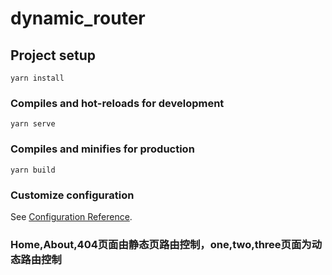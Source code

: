 # dynamic_router

## Project setup
```
yarn install
```

### Compiles and hot-reloads for development
```
yarn serve
```

### Compiles and minifies for production
```
yarn build
```

### Customize configuration
See [Configuration Reference](https://cli.vuejs.org/config/).

### Home,About,404页面由静态页路由控制，one,two,three页面为动态路由控制
